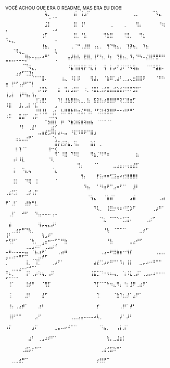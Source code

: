 VOCÊ ACHOU QUE ERA O README, MAS ERA EU DIO!!!
⠀⠀⠀⠀⠀⠀⠀⠀⠀⠀⠀⠀⢷⡀⠀⠀⠀⠀⠀⠀⠀⣾⠀⢸⣰⠋⠀⠀⠀⠀⠀⠀⠀⠀⠀⠀⠀⠀⠀⢀⡀⠀⠀⠀⠀⠉⠳⣄⠀⠀⠀⠀⠀⠀⠀⠀⠀⠀⠀⠀⠀⠀⠐⠈⠉
⠀⠀⠀⠀⠀⠀⠀⠀⠀⠀⠀⠀⣨⡇⠀⠀⠀⠀⠀⠀⠀⣿⠀⢸⠃⠀⠀⠀⠀⠀⠀⠀⢀⠀⠀⠀⢀⠀⠀⠀⢻⡄⠀⠀⠀⠀⠀⠘⢶⡄⠀⠀⠀⠀⠀⠀⠀⠀⠀⠀⠀⠀⠀⠠⠴
⠀⠀⠀⠀⠀⠀⠀⠀⠀⠀⠀⢰⠏⠀⠀⠀⠀⠀⠀⠀⠀⣿⡀⠘⣧⠀⠀⠀⠀⠀⠻⣷⣿⠀⠀⠀⠸⣿⡀⠀⠀⠻⣆⠀⠀⠀⠀⠀⠀⠙⠦⣄⠀⠀⠀⠀⠀⠀⠀⠀⠀⠀⠀⠀⠒
⠀⠀⠀⠀⠀⠀⠀⠀⠀⠀⠀⢸⣦⡀⠀⠀⠀⠀⠀⠀⢀⠈⠛⢀⣸⣿⠀⢠⣄⡀⠀⢻⠙⢷⣄⡀⠀⢹⡽⢦⡀⠀⠹⣦⠀⠀⠀⠀⠀⠀⠀⠈⠻⢤⣀⠀⠀⠀⠀⠀⠀⠀⠀⠀⢧
⠀⠀⠀⠀⠀⠀⢿⡦⠤⣤⡤⠴⠛⠁⠀⠀⠀⠀⠀⣤⡼⣷⣧⠀⣟⣿⡀⢸⠋⢳⡀⠸⡆⠀⢙⣿⣦⡀⠹⡄⠙⠳⠤⣌⣿⡛⣛⠛⠛⠛⠛⠛⠉⠉⢉⣃⠀⠀⠀⠀⠀⠀⠀⠀⠈
⠀⠀⠀⠀⠀⠀⠈⠻⣄⡀⠀⠀⠀⠀⠀⠀⠀⠀⠀⠘⣧⢹⣿⢿⡟⠘⣇⢸⠀⠀⢻⠀⡇⡴⠋⣸⠏⠙⠳⢽⣦⠀⠀⠈⠉⠛⣽⣷⠄⠀⠀⠀⣠⡴⠋⢉⣹⡆⠀⠀⠀⠀⠀⠀⠀
⠀⠀⠀⠀⠀⠀⠀⠀⠈⠉⠉⣿⠄⠀⠀⠀⠀⢰⣄⠀⠸⡇⡿⠀⠀⠀⢻⣼⡄⠀⠈⣷⠿⢁⣴⠃⣀⣠⢄⣒⣿⣿⠟⠀⠀⠀⠈⠛⠓⣶⠀⡟⠋⢠⡼⠋⠉⡇⠀⠀⠀⠀⠀⠀⠀
⠀⠀⠀⠀⠀⠀⠀⠀⠀⠀⡼⢻⡷⠀⠀⠀⣶⠀⢻⡄⣰⣿⠇⠀⠰⡀⠸⣿⣇⣰⡾⣿⣤⣾⣵⣾⡽⠿⠟⣹⡟⠁⠀⠀⠀⠀⠀⠀⠀⢸⣠⡇⠀⢸⠛⢳⡄⢹⡄⠀⠀⠀⠀⠀⠀
⠀⠀⠀⠀⠀⠀⠀⠀⠀⢸⢡⣿⡃⠀⠀⠀⠹⡇⣸⣧⡿⣿⢦⣀⡀⣧⠀⣯⣽⣧⡴⣿⣿⡿⠛⢽⣋⣿⣶⡋⠀⠀⠀⠀⠀⠀⠀⠀⠀⠸⣿⠀⠀⣸⡄⣠⡇⠈⣧⠀⠀⠀⠀⠀⣠
⠀⠀⠀⠀⠀⠀⠀⠀⠀⠸⢿⢸⣇⠀⢠⡆⠀⣧⡿⣿⡷⠿⣶⣌⡛⢿⡄⠘⢋⣽⣺⣽⣿⠟⠒⠒⠾⠟⠛⠁⠀⠀⠀⠀⠀⠀⠀⠀⠀⠰⠿⠀⠀⣿⣼⠋⠀⢠⡿⠀⠀⠀⠠⠼⢥
⠀⠀⠀⠀⠀⠀⠀⠀⠀⠀⠀⠀⠉⣳⣿⡇⠀⡿⠀⠙⣷⣹⣯⣿⢽⣶⣧⠀⠈⠉⠉⠈⠁⠀⠀⠀⠀⠀⠀⠀⠀⠀⠀⠀⠀⠀⠀⠀⠀⠀⠀⠀⠀⠘⠇⠀⢀⣼⠃⠀⠀⠀⠀⣴⠊
⠀⠀⠀⠀⠀⠀⠀⠀⠀⠀⣤⣶⣞⣩⠿⡇⣴⠦⣤⠀⠘⣏⠹⠿⠟⠉⣿⣰⠀⠀⠀⠀⠀⠀⠀⠀⠀⠀⠀⠀⠀⠀⠀⠀⠀⠀⠀⠀⠀⠀⠀⠀⣤⣄⣀⣰⠟⠁⠀⠀⠀⠀⠀⠈⢆
⠀⠀⠀⠀⠀⠀⠀⠀⠀⠀⠀⠀⠀⠀⠀⣿⡟⣞⡟⣦⡀⢻⡄⠀⠀⠀⣷⡇⠀⡀⠀⠀⠀⠀⠀⠀⠀⠀⠀⠀⠀⠀⠀⠀⠀⠀⠀⠀⠀⠀⠀⠀⡇⢹⠈⠁⠀⠀⠀⠀⠀⠀⢸⠒⢎
⠀⠀⠀⠀⠀⠀⠀⠀⠀⠀⠀⠀⠀⠀⠀⠻⠁⠸⣿⠀⠙⠿⡇⠀⠀⠀⠻⣦⡈⠻⠛⠶⠀⠀⠀⠀⠀⠀⠀⠀⣦⠀⠀⠀⠀⠀⠀⠀⠀⠀⠀⢰⠇⠸⣇⠀⠀⠀⠀⠀⠀⠀⠈⢇⠀
⠀⠀⠀⠀⠀⠀⠀⠀⠀⠀⠀⠀⠀⠀⠀⠀⠀⠀⠀⠀⠀⠀⢻⡄⠀⠀⠀⠈⠁⠀⠀⠀⠀⣀⣠⣤⡤⢤⣤⣼⡏⠀⠀⠀⠀⠀⠀⠀⠀⠀⠀⢸⠀⠀⠙⣆⢦⠀⠀⠀⠀⠀⠀⠈⣆
⠀⠀⠀⠀⠀⠀⠀⠀⠀⠀⠀⠀⠀⠀⠀⠀⠀⠀⠀⠀⠀⠀⠀⢻⡄⠀⠀⠀⡟⣥⠶⠶⢋⣩⣤⠴⣞⣿⣿⣿⡇⠀⠀⠀⠀⠀⠀⠀⠀⠀⠀⢸⡇⠀⠀⠙⢿⠀⢸⠀⠀⠀⠀⠀⠈
⠀⠀⠀⠀⠀⠀⠀⠀⠀⠀⠀⠀⠀⠀⠀⠀⠀⠀⠀⠀⠀⠀⠀⠀⠹⣦⠀⠀⠁⠻⣶⠟⠉⣠⠶⠋⠉⠀⠀⣸⠇⠀⠀⠀⠀⠀⠀⠀⠀⢀⣴⢟⡅⠀⠀⢀⡾⢠⡟⠀⠀⠀⠀⠀⠀
⠀⠀⠀⠀⠀⠀⠀⠀⠀⠀⠀⠀⠀⠀⠀⠀⠀⠀⠀⠀⠀⠀⠀⠀⠀⠈⢳⣄⠀⠀⠈⣷⣾⠁⠀⠀⠀⠀⣠⣾⠀⠀⠀⠀⠀⠀⠀⢀⣴⠟⠁⣸⠁⠀⠀⣼⡷⠛⣇⠀⠀⠀⠀⠀⠀
⠀⠀⠀⠀⠀⠀⠀⠀⠀⠀⠀⠀⠀⠀⠀⠀⠀⠀⠀⠀⠀⠀⠀⠀⠀⠀⠀⠙⢧⡀⠀⢸⣛⡒⠲⠶⠚⣋⡵⠋⠀⠀⠀⠀⠀⢀⡴⠛⠁⠀⢀⡏⠀⠀⠚⠋⠀⠀⠹⣤⠤⠤⠤⢠⠤
⠀⠀⠀⠀⠀⠀⠀⠀⠀⠀⠀⠀⠀⠀⠀⠀⠀⠀⠀⠀⠀⠀⠀⠀⠀⠀⠀⠀⠀⠙⣆⠀⠉⠉⠑⠒⣋⣭⠄⠀⠀⠀⠀⢀⡴⠋⠀⠀⠀⠀⣾⠀⠀⠀⠀⠀⠀⠀⠀⢻⡤⢤⣄⡼⠃
⠀⠀⣀⣴⡖⠛⠙⢧⡀⠀⠀⠀⠀⠀⠀⠀⠀⠀⠀⠀⠀⠀⠀⠀⠀⠀⠀⠀⠀⠀⠘⢧⠀⠈⠉⠉⠉⠀⠀⠀⠀⣀⡴⠋⠀⠀⠀⠀⠀⢸⠃⠀⠀⠀⠀⠀⠀⠀⠀⠀⢳⣠⠞⠁⠀
⠖⢫⡟⠁⠀⠀⠀⠈⢷⡀⠀⢀⣤⠶⠒⠋⠉⠛⣷⠀⠀⠀⠀⠀⠀⠀⠀⠀⠀⠀⠀⠘⣧⠀⠀⠀⠀⠀⣀⣠⠞⠋⠀⠀⠀⠀⠀⠀⠀⠀⠀⠀⠀⠀⠀⢀⣀⣠⠴⠖⠉⢀⣠⡴⠚
⠤⠿⠤⠤⠤⠤⣤⠀⠈⣧⣰⠟⠁⠀⠀⠀⢀⣴⠿⠀⠀⠀⠀⠀⠀⠀⠀⠀⠀⢀⣠⠤⠟⣛⣷⣶⠒⢻⡏⠀⠀⠀⠀⠀⠀⠀⢀⣀⣀⡤⠤⠴⠒⠛⠋⠉⠀⢀⣀⡤⠞⠋⠀⠀⠀
⡀⠀⠀⠀⠀⠀⢸⡀⠀⢸⡁⠀⠀⠀⢀⡴⠋⠁⠀⠀⠀⠀⠀⠀⠀⠀⠀⣴⣞⢉⡴⠖⠛⠉⠁⠹⡆⢸⡇⠀⠀⣀⡤⠴⠒⠛⠉⠉⠀⠀⠀⣀⣀⣠⠤⠔⠚⠉⠁⠀⠀⠀⠀⠀⠀
⠛⠦⡀⠀⠀⠀⢸⠃⢀⡴⠳⢦⡀⢠⠟⠀⠀⠀⠀⠀⠀⠀⠀⠀⠀⠀⢸⣯⣉⠙⠒⠲⠦⢤⡀⠀⢱⠸⣇⢀⡼⠁⢀⣠⡤⠴⠒⠒⠒⠋⠉⠉⠉⠀⠀⠀⠀⠀⠀⠀⠀⠀⠀⠀⠀
⠀⢸⠁⠀⠀⠀⢸⡾⠛⠀⠀⠈⢻⡏⠀⠀⠀⠀⠀⠀⠀⠀⠀⠀⠀⠀⠀⠙⡏⠉⠉⠓⠲⣄⠻⡄⠘⡆⣸⠟⢀⣴⠟⠁⠀⠀⠀⠀⠀⠀⠀⠀⠀⠀⠀⠀⠀⠀⠀⠀⠀⠀⠀⠀⠀
⠀⢨⠀⠀⠀⠀⣸⠇⠀⠀⠀⣼⠋⠀⠀⠀⠀⠀⠀⠀⠀⠀⠀⠀⠀⠀⠀⠀⢹⠀⠀⠀⠀⠈⣷⠹⣆⡼⠁⣠⠟⠁⠀⠀⠀⠀⠀⠀⠀⠀⠀⠀⠀⠀⠀⠀⠀⠀⠀⠀⠀⠀⠀⠀⠀
⠀⢸⡄⢀⣠⡾⠁⠀⠀⠀⣰⠇⠀⠀⠀⠀⠀⠀⠀⠀⠀⠀⠀⠀⠀⠀⠀⠀⡞⠀⠀⠀⠀⠀⠀⢀⡿⠁⡼⠃⠀⠀⠀⠀⠀⠀⠀⠀⠀⠀⠀⠀⠀⠀⠀⠀⠀⠀⠀⠀⠀⠀⠀⠀⠀
⠀⢸⡟⠉⠉⠀⠀⠀⠀⣠⠋⠀⠀⠀⠀⠀⠀⠀⠀⠀⢀⣀⣠⣤⠤⠤⠤⠴⢧⡀⠀⠀⠀⠀⠀⡼⠁⡼⠃⠀⠀⠀⠀⠀⠀⠀⠀⠀⠀⠀⠀⠀⠀⠀⠀⠀⠀⠀⠀⠀⠀⠀⠀⠀⠀
⠰⠏⠀⠀⠀⠀⠀⠀⣰⠏⠀⠀⠀⠀⠀⣀⣤⠤⠖⠚⠉⠉⠀⠀⠀⠀⠀⠀⠀⠙⣦⡀⠀⠀⢠⡇⣸⠁⠀⠀⠀⠀⠀⠀⠀⠀⠀⠀⠀⠀⠀⠀⠀⠀⠀⠀⠀⠀⠀⠀⠀⠀⠀⠀⠀
⠀⠀⠀⠀⠀⠀⠀⣴⠃⠀⢀⣠⠴⠞⠋⠁⠀⠀⠀⠀⠀⠀⠀⠀⠀⠀⠀⠀⠀⠀⠀⢳⡄⣀⣼⣶⡇⠀⠀⠀⠀⠀⠀⠀⠀⠀⠀⠀⠀⠀⠀⠀⠀⠀⠀⠀⠀⠀⠀⠀⠀⠀⠀⠀⠀
⠀⠀⠀⠀⠀⢀⣾⡥⠖⠛⠉⠀⠀⠀⠀⠀⠀⠀⠀⠀⠀⠀⠀⠀⠀⠀⠀⠀⠀⢀⣴⢚⣯⠷⠛⠁⠀⠀⠀⠀⠀⠀⠀⠀⠀⠀⠀⠀⠀⠀⠀⠀⠀⠀⠀⠀⠀⠀⠀⠀⠀⠀⠀⠀⠀
⠀⠀⣀⣀⣴⡛⠉⠀⠀⠀⠀⠀⠀⠀⠀⠀⠀⠀⠀⠀⠀⠀⠀⠀⠀⠀⠀⠀⡴⣿⡟⠉⠀⠀⠀⠀⠀⠀⠀⠀⠀⠀⠀⠀⠀⠀⠀⠀⠀⠀⠀⠀⠀⠀⠀⠀⠀⠀⠀⠀⠀⠀⠀⠀⠀